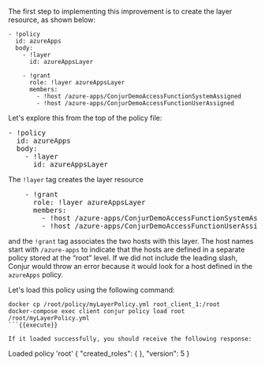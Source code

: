 The first step to implementing this improvement is to create the layer resource, as shown below:

```
- !policy
  id: azureApps
  body:
    - !layer
      id: azureAppsLayer

    - !grant
      role: !layer azureAppsLayer
      members:
        - !host /azure-apps/ConjurDemoAccessFunctionSystemAssigned
        - !host /azure-apps/ConjurDemoAccessFunctionUserAssigned
```

Let's explore this from the top of the policy file:

<pre class="file" data-filename="myLayerPolicy.yml" data-target="replace">- !policy
  id: azureApps
  body:
    - !layer
      id: azureAppsLayer
</pre>

The `!layer` tag creates the layer resource 

<pre class="file" data-filename="myLayerPolicy.yml" data-target="append">    - !grant
      role: !layer azureAppsLayer
      members:
        - !host /azure-apps/ConjurDemoAccessFunctionSystemAssigned
        - !host /azure-apps/ConjurDemoAccessFunctionUserAssigned
</pre>

and the `!grant` tag associates the two hosts with this layer. The host names start with `/azure-apps` to indicate that the hosts are defined in a separate policy stored at the “root” level. If we did not include the leading slash, Conjur would throw an error because it would look for a host defined in the `azureApps` policy.

Let's load this policy using the following command:

```
docker cp /root/policy/myLayerPolicy.yml root_client_1:/root
docker-compose exec client conjur policy load root /root/myLayerPolicy.yml
```{{execute}}

If it loaded successfully, you should receive the following response:

```
Loaded policy 'root'
{
  "created_roles": {
  },
  "version": 5
}
```